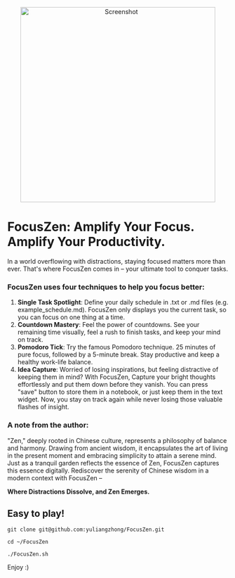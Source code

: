 <p align="center">
  <img width="444" alt="Screenshot" src="https://github.com/yuliangzhong/FocusZen/assets/39910677/f9f6cba5-b08e-4bb6-aaae-62070a0bbbaf">
</p>

# FocusZen: Amplify Your Focus. Amplify Your Productivity.

In a world overflowing with distractions, staying focused matters more than ever. That's where FocusZen comes in – your ultimate tool to conquer tasks.

### FocusZen uses **four techniques** to help you focus better:

1. **Single Task Spotlight**: Define your daily schedule in .txt or .md files (e.g. example_schedule.md). FocusZen only displays you the current task, so you can focus on one thing at a time.
2. **Countdown Mastery**: Feel the power of countdowns. See your remaining time visually, feel a rush to finish tasks, and keep your mind on track.
3. **Pomodoro Tick**: Try the famous Pomodoro technique. 25 minutes of pure focus, followed by a 5-minute break. Stay productive and keep a healthy work-life balance.
4. **Idea Capture**: Worried of losing inspirations, but feeling distractive of keeping them in mind? With FocusZen, Capture your bright thoughts effortlessly and put them down before they vanish. You can press "save" button to store them in a notebook, or just keep them in the text widget. Now, you stay on track again while never losing those valuable flashes of insight.

### A note from the author:
"Zen," deeply rooted in Chinese culture, represents a philosophy of balance and harmony. Drawing from ancient wisdom, it encapsulates the art of living in the present moment and embracing simplicity to attain a serene mind. Just as a tranquil garden reflects the essence of Zen, FocusZen captures this essence digitally. Rediscover the serenity of Chinese wisdom in a modern context with FocusZen – 

**Where Distractions Dissolve, and Zen Emerges.**

## Easy to play!
```git clone git@github.com:yuliangzhong/FocusZen.git```

```cd ~/FocusZen```

```./FocusZen.sh```

Enjoy :)
